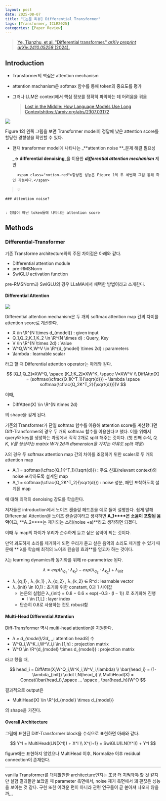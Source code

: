```yaml
---
layout: post
date: 2025-08-07
title: "[논문 리뷰] Differential Transformer"
tags: [Transformer, ICLR2025]
categories: [Paper Review]
---
```


> [Ye, Tianzhu, et al. "Differential transformer." ](https://arxiv.org/abs/2410.05258)[_arXiv preprint arXiv:2410.05258_](https://arxiv.org/abs/2410.05258)[ (2024).](https://arxiv.org/abs/2410.05258)



## Introduction

- Transformer의 핵심은 attention mechanism
- attention machanism은 softmax 함수를 통해 token의 중요도를 평가
- 그러나 LLM은 context에서 핵심 정보를 정확히 파악하는 데 어려움을 겪음

	> [Lost in the Middle: How Language Models Use Long Contextshttps://arxiv.org/abs/2307.03172](https://arxiv.org/abs/2307.03172)


![](https://prod-files-secure.s3.us-west-2.amazonaws.com/542b861c-36a8-4051-84e5-8804b6728dba/9083ea56-691a-4752-ae26-47f403431ac8/image.png?X-Amz-Algorithm=AWS4-HMAC-SHA256&X-Amz-Content-Sha256=UNSIGNED-PAYLOAD&X-Amz-Credential=ASIAZI2LB4666L4R6L5N%2F20251008%2Fus-west-2%2Fs3%2Faws4_request&X-Amz-Date=20251008T021334Z&X-Amz-Expires=3600&X-Amz-Security-Token=IQoJb3JpZ2luX2VjEBkaCXVzLXdlc3QtMiJGMEQCIFOQsTTfMOFeR8pKS4V65v9eMMHOSf23ajC6BLlWRgnoAiAIAfhAVQYhKwvoC5iXtLXDZKSheyQRKdlfpHOapXI1EyqIBAiy%2F%2F%2F%2F%2F%2F%2F%2F%2F%2F8BEAAaDDYzNzQyMzE4MzgwNSIMv8%2Fb7MW3LLqiaBFsKtwD1N7fv3lMao4FkXzAUGB9%2F88IbLqt4VstmxWy%2BpCuvNpTu9IOKEEfZ5o4HTe3nsOpCG%2BtOxhXmdcZiDChMk2tQWeaAYjBteaHAmS3Cga8pi%2FB0rbRdB3CaDxdN%2BmB%2FqXRl8OJlSnXRxUaSOOjTuQaRQlSXFhfLVdrdhAF7dBeCvbn5ZmRGEtOpWjWax%2Fcf8da9sobDWIw4zwd4%2FxAvfjumxUmC6xuwWh%2B1D5QnI5Fn4282HbTx6CNP%2FqvSe6PEr4TtTNplywh5vLlN3ezHNv8wgh6sXHDQxYfHL4r21XMk56X3OgmIklVhr9AXBIys7C3awUlbk7NfNtagm9zcb5Bu3NLAyc6ofZ6W6Sw4lzjrEKy%2F2Rc7DTo%2FJD476L1I5%2FGAExDhJxtlWwTRVgGYrmA50Q3Emot20UJHD0mguZ0KcflM059b%2BI648ZUitSH32cJUK%2F%2BCkqg6xiss%2FAb7OjGiirE4t7xzwxeRyyeEmE%2FG5%2BXYZqT0l0cOZM5%2FDJ4SDOztszXsZxFN4cb%2BhzHlWe6vZBXACySl0YwMEpfdbo9HklSQNOQ3tzmMSFyjosf2P5njWfxnpuNp4SjiwhxOjgjR7EzFR7cjbhCHuvzLO9628UKoqfXs0ZsXZrhFTowrfCWxwY6pgFCp1owrgdO2IZBCHBHR0GrGTySF2pKWxKKX%2B5k6eTN1y%2B1pVhdb%2FuPRZMYJ4%2BrhI4xQ%2FowSEXHy9HmppWVzi2dZNYjuMx7dAGPg03pUc8G%2B3Mo8wlAsTLp2pEShNw5QH3MqVWhxnsDEoT1dr%2BgGEj9lHfz56iRVKWPGoGX8MLFWF0fl0kMRxpZ4huPfq0zahUOvywcvhqIg2ZlHgIjsVGWoi3qSc6L&X-Amz-Signature=dc6d7f53c4958e0ee40367cca3610fdf05847b3bac5c1b66d335378d776a8a69&X-Amz-SignedHeaders=host&x-amz-checksum-mode=ENABLED&x-id=GetObject)


Figure 1의 왼쪽 그림을 보면 Transformer model이 정답에 낮은 attention score를 할당한 경향성을 확인할 수 있다.

- 현재 transformer model에 나타나는 _**attention noise **_문제 해결 필요성

	_**→ differential denoising**_을 이용한 _**differential attention mechanism**_ 제안


		<span class="notion-red">향상된 성능은 Figure 1의 두 세번째 그림 통해 확인 가능하다.</span>


> 💡 


	### Attention noise?


	: 정답이 아닌 token들에 나타나는 attention score



## Methods



### Differential-Transformer


기존 Transforme architecture와의 주된 차이점은 아래와 같다.

- Differential attention module
- pre-RMSNorm
- SwiGLU activation function

pre-RMSNorm과 SwiGLU의 경우 LLaMA에서 채택한 방법이라고 소개한다.



#### Differential Attention


![](https://prod-files-secure.s3.us-west-2.amazonaws.com/542b861c-36a8-4051-84e5-8804b6728dba/116d70b2-1963-4810-9167-f4c7d8a06e8f/image.png?X-Amz-Algorithm=AWS4-HMAC-SHA256&X-Amz-Content-Sha256=UNSIGNED-PAYLOAD&X-Amz-Credential=ASIAZI2LB4666L4R6L5N%2F20251008%2Fus-west-2%2Fs3%2Faws4_request&X-Amz-Date=20251008T021334Z&X-Amz-Expires=3600&X-Amz-Security-Token=IQoJb3JpZ2luX2VjEBkaCXVzLXdlc3QtMiJGMEQCIFOQsTTfMOFeR8pKS4V65v9eMMHOSf23ajC6BLlWRgnoAiAIAfhAVQYhKwvoC5iXtLXDZKSheyQRKdlfpHOapXI1EyqIBAiy%2F%2F%2F%2F%2F%2F%2F%2F%2F%2F8BEAAaDDYzNzQyMzE4MzgwNSIMv8%2Fb7MW3LLqiaBFsKtwD1N7fv3lMao4FkXzAUGB9%2F88IbLqt4VstmxWy%2BpCuvNpTu9IOKEEfZ5o4HTe3nsOpCG%2BtOxhXmdcZiDChMk2tQWeaAYjBteaHAmS3Cga8pi%2FB0rbRdB3CaDxdN%2BmB%2FqXRl8OJlSnXRxUaSOOjTuQaRQlSXFhfLVdrdhAF7dBeCvbn5ZmRGEtOpWjWax%2Fcf8da9sobDWIw4zwd4%2FxAvfjumxUmC6xuwWh%2B1D5QnI5Fn4282HbTx6CNP%2FqvSe6PEr4TtTNplywh5vLlN3ezHNv8wgh6sXHDQxYfHL4r21XMk56X3OgmIklVhr9AXBIys7C3awUlbk7NfNtagm9zcb5Bu3NLAyc6ofZ6W6Sw4lzjrEKy%2F2Rc7DTo%2FJD476L1I5%2FGAExDhJxtlWwTRVgGYrmA50Q3Emot20UJHD0mguZ0KcflM059b%2BI648ZUitSH32cJUK%2F%2BCkqg6xiss%2FAb7OjGiirE4t7xzwxeRyyeEmE%2FG5%2BXYZqT0l0cOZM5%2FDJ4SDOztszXsZxFN4cb%2BhzHlWe6vZBXACySl0YwMEpfdbo9HklSQNOQ3tzmMSFyjosf2P5njWfxnpuNp4SjiwhxOjgjR7EzFR7cjbhCHuvzLO9628UKoqfXs0ZsXZrhFTowrfCWxwY6pgFCp1owrgdO2IZBCHBHR0GrGTySF2pKWxKKX%2B5k6eTN1y%2B1pVhdb%2FuPRZMYJ4%2BrhI4xQ%2FowSEXHy9HmppWVzi2dZNYjuMx7dAGPg03pUc8G%2B3Mo8wlAsTLp2pEShNw5QH3MqVWhxnsDEoT1dr%2BgGEj9lHfz56iRVKWPGoGX8MLFWF0fl0kMRxpZ4huPfq0zahUOvywcvhqIg2ZlHgIjsVGWoi3qSc6L&X-Amz-Signature=7ebe4e9e14c78ab3bc07f8835e5fe74ba11cf6e075b3b819a71c7c785ea969d5&X-Amz-SignedHeaders=host&x-amz-checksum-mode=ENABLED&x-id=GetObject)


Differential attention mechanism은 두 개의 softmax attention map 간의 차이를 attention score로 계산한다.

- X \in \R^{N \times d\_{model}} : given input
- Q\_1,Q\_2,K\_1,K\_2 \in \R^{N \times d} : Query, Key
- V \in \R^{N \times 2d} : Value
- W^Q,W^K,W^V \in \R^{d\_{model} \times 2d} : parameters
- \lambda : learnable scalar

라고 할 때 Differential attention operator는 아래와 같다.


$$
[Q_1;Q_2]=XW^Q, \space [K_1;K_2]=XW^K, \space V=XW^V \\
DiffAttn(X) = (softmax(\cfrac{Q_1K^T_1}{\sqrt{d}}) - \lambda \space softmax(\cfrac{Q_2K^T_2}{\sqrt{d}}))V
$$


이때,

- DiffAtten(X) \in \R^{N \times 2d}

의 shape을 갖게 된다.


기존의 Transformer가 단일 softmax 함수를 이용해 attention score를 계산했다면 Diff-Transformer의 경우 두 개의 softmax 함수를 이용한다고 했다. 이를 위해서 query와 key를 생성하는 과정에서 각각 2개로 split 해주는 것이다. <span class="notion-red">(첫 번째 수식, </span><span class="notion-red">_Q, K, V를 생성하는 matrix W가 2d의 dismension을 가지는 이유도 split 때문_</span><span class="notion-red">)</span>


 λ의 경우 두 softmax attention map 간의 차이를 조정하기 위한 scaler로 두 개의 attention map

- A\_1 = softmax(\cfrac{Q\_1K^T\_1}{\sqrt{d}}) : 주요 신호(relevant context)와 noise 포착하도록 설계된 map
- A\_1 = softmax(\cfrac{Q\_2K^T\_2}{\sqrt{d}}) : noise 성분, 패턴 포착하도록 설계된 map 

에 대해 최적의 denoising 강도를 학습한다.


저자들은 introduction에서 노이즈 캔슬링 헤드폰을 예로 들어 설명한다. 쉽게 말해 Differential Attention을 노이즈 캔슬링이라고 생각하면 **A\_1****은 소음이 포함된 음악**이고, **A\_2****는 제거되는 소리(noise +a)**라고 생각하면 되겠다. 


이때 두 map의 차이가 우리가 순수하게 듣고 싶은 음악이 되는 것이다. 


만약 과도하게 소리를 제거하게 되면 우리가 듣고 싶은 음악의 소리도 제거할 수 있기 때문에 ** λ를 학습해 최적의 노이즈 캔슬링 효과**를 얻고자 하는 것이다.


λ는 learning dynamics와 동기화를 위해 re-parametrize 된다.


$$
\lambda = exp(\lambda_{q_1} \cdot \lambda_{k_1}) - exp(\lambda_{q_2} \cdot \lambda_{k_2}) + \lambda_{init}
$$

- λ\_{q\_1} , λ\_{k\_1} , λ\_{q\_2} , λ\_{k\_2} ∈ R^d : learnable vector
- λ\_{init} \in (0,1) : 초기화 위한 constant, 0과 1 사이값
	- 논문의 실험은 λ\_{init} = 0.8 − 0.6 × exp(−0.3 · (l − 1)) 로 초기화해 진행
		- l \in [1,L] : layer index
	- 단순히 0.8로 사용하는 것도 robust함


#### **Multi-Head Differential Attention**


Diff-Transformer 역시 multi-head attention을 지원한다.

- _h = d\_{model}/2d__ _: attention head의 수
- W^Q\_i,W^K\_i,W^V\_i,i \in [1,h] : projection matrix
- W^O \in \R^{d\_{model} \times d\_{model}} : projection matrix

라고 했을 때,


$$
head_i = DiffAttn(X;W^Q_i,W^K_i,W^V_i,\lambda) \\
\bar{head_i} = (1-\lambda_{init}) \cdot LN(head_i) \\
MultiHead(X) = Concat(\bar{head_i},\space ... \space , \bar{head_h})W^O
$$


결과적으로 output은

- MultiHead(X) \in \R^{d\_{model} \times d\_{model}}

의 shape을 가진다.



#### Overall Architecture


그림에 표현된 Diff-Transformer block을 수식으로 표현하면 아래와 같다.


$$
Y^l = MultiHead(LN(X^l)) + X^l \\
X^{l+1} = SwiGLU(LN(Y^l)) + Y^l
$$


figure에는 표현하지 않았으나 MultiHead 이후, Normalize 이후 residual connection이 존재한다.


---


vanilla Transformer를 대체할만한 architecture인지는 조금 더 지켜봐야 할 것 같지만 실험 결과들만 보았을 때 parameter 측면에서, noise 제거 측면에서 꽤 괜찮은 성능을 보이는 것 같다. 구현 또한 어려운 편이 아니라 관련 연구들이 곧 쏟아져 나오지 않을까,,,

